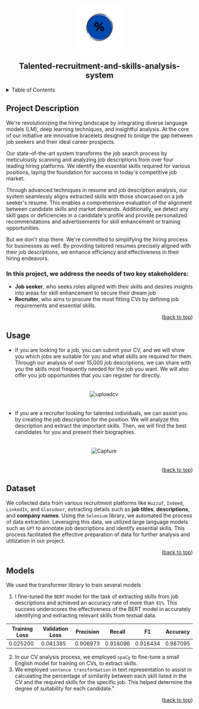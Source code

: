 <a name="readme-top"></a>
<br />
<div align="center">
  <a href="https://github.com/Galal-pic/Talented-recruitment-and-skills-analysis-system">
    <img src="https://github.com/Galal-pic/Talented-recruitment-and-skills-analysis-system/blob/master/resume/static/images/logo_new.png" alt="Logo" width="120" height="120">
  </a>
  
  <h2 align="center">Talented-recruitment-and-skills-analysis-system</h2>
</div>

<!-- TABLE OF CONTENTS -->
<details>
  <summary>Table of Contents</summary>
  <ol>
    <li><a href="#Abstract"> Project Description</a></li>
    <li><a href="#usage">Usage</a></li>
    <li><a href="#Dataset">Dataset</a></li>
    <li><a href="#Models">Models</a></li>
  </ol>
</details>



<!-- ABOUT THE PROJECT -->
## Project Description
We're revolutionizing the hiring landscape by integrating diverse language models (LM), deep learning techniques, and insightful analysis. At the core of our initiative are innovative bracelets designed to bridge the gap between job seekers and their ideal career prospects.

Our state-of-the-art system transforms the job search process by meticulously scanning and analyzing job descriptions from over four leading hiring platforms. We identify the essential skills required for various positions, laying the foundation for success in today's competitive job market.

Through advanced techniques in resume and job description analysis, our system seamlessly aligns extracted skills with those showcased on a job seeker's resume. This enables a comprehensive evaluation of the alignment between candidate skills and market demands. Additionally, we detect any skill gaps or deficiencies in a candidate's profile and provide personalized recommendations and advertisements for skill enhancement or training opportunities.

But we don't stop there. We're committed to simplifying the hiring process for businesses as well. By providing tailored resumes precisely aligned with their job descriptions, we enhance efficiency and effectiveness in their hiring endeavors.

### In this project, we address the needs of two key stakeholders: 
- **Job seeker**, who seeks roles aligned with their skills and desires insights into areas for skill enhancement to secure their dream job
- **Recruiter**, who aims to procure the most fitting CVs by defining job requirements and essential skills.
<p align="right">(<a href="#readme-top">back to top</a>)</p>


<!-- GETTING STARTED -->
## Usage
- If you are looking for a job, you can submit your CV, and we will show you which jobs are suitable for you and what skills are required for them. Through our analysis of over 15,000 job descriptions, we can share with you the skills most frequently needed for the job you want. We will also offer you job opportunities that you can register for directly.
  
  <div style="text-align: center;">
    <img src="https://github.com/Galal-pic/Talented-recruitment-and-skills-analysis-system/assets/70837846/18f45491-f203-4c59-90dc-5c548ae41a24" alt="uploadcv" style="width: 800px; height: auto; margin: 20px 0;">
  </div>

- If you are a recruiter looking for talented individuals, we can assist you by creating the job description for the position. We will analyze this description and extract the important skills. Then, we will find the best candidates for you and present their biographies.

  <div style="text-align: center;">
    <img src="https://github.com/Galal-pic/Talented-recruitment-and-skills-analysis-system/assets/70837846/58fc64e1-709c-4d5d-8194-a5175b604dd7" alt="Capture" style="width: 800px; height: auto; margin: 20px 0;">
  </div>

<p align="right">(<a href="#readme-top">back to top</a>)</p>


## Dataset
We collected data from various recruitment platforms like `Wuzzuf`, `Indeed`, `LinkedIn`, and `Glassdoor`, extracting details such as **job titles**, **descriptions**, and **company names**. Using the `Selenium` library, we automated the process of data extraction. Leveraging this data, we utilized large language models such as `GPT` to annotate job descriptions and identify essential skills. This process facilitated the effective preparation of data for further analysis and utilization in our project.
<p align="right">(<a href="#readme-top">back to top</a>)</p>

## Models
We used the transformer library to train several models
1. I fine-tuned the `BERT` model for the task of extracting skills from job descriptions and achieved an accuracy rate of more than `91%`. This success underscores the effectiveness of the BERT model in accurately identifying and extracting relevant skills from textual data.

 Training Loss | Validation Loss | Precision | Recall | F1 | Accuracy |
---------------|-----------------|-----------|--------|----|----------|
 0.025200      | 0.041385        | 0.906973  | 0.916096 | 0.916434 | 0.987095 |

2. In our CV analysis process, we employed `spaCy` to fine-tune a small English model for training on CVs, to extract skills.
3. We employed `sentence transformation` in text representation to assist in calculating the percentage of similarity between each skill listed in the CV and the required skills for the specific job. This helped determine the degree of suitability for each candidate."
<p align="right">(<a href="#readme-top">back to top</a>)</p>





